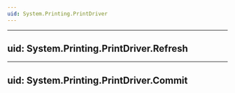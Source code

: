 ```yaml
---
uid: System.Printing.PrintDriver
---
```


---
uid: System.Printing.PrintDriver.Refresh
---

---
uid: System.Printing.PrintDriver.Commit
---
